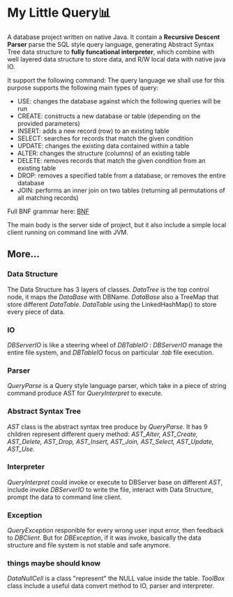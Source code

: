 # My Little Query📊
A database project written on native Java. It contain a **Recursive Descent Parser** parse the SQL style query language, generating Abstract Syntax Tree data structure to **fully funcational interpreter**, which combine with well layered data structure to store data, and R/W local data with native java IO. 

It support the following command:
The query language we shall use for this purpose supports the following main types of query:

* USE: changes the database against which the following queries will be run
* CREATE: constructs a new database or table (depending on the provided parameters)
* INSERT: adds a new record (row) to an existing table
* SELECT: searches for records that match the given condition
* UPDATE: changes the existing data contained within a table
* ALTER: changes the structure (columns) of an existing table
* DELETE: removes records that match the given condition from an existing table
* DROP: removes a specified table from a database, or removes the entire database
* JOIN: performs an inner join on two tables (returning all permutations of all matching records)

Full BNF grammar here: [ BNF](https://github.com/Cheong43/MyLittleQuery)


The main body is the server side of project, but it also include a simple local client running on command line with JVM.

## More...

### Data Structure
The Data Structure has 3 layers of classes. *DataTree* is the top control node, it maps the *DataBase* with DBName. *DataBase* also a TreeMap that store different *DataTable*. *DataTable* using the LinkedHashMap() to store every piece of data.

### IO
*DBServerIO* is like a steering wheel of *DBTableIO* : *DBServerIO* manage the entire file system, and *DBTableIO* focus on particular *.tab* file execution.

### Parser
*QueryParse* is a Query style language parser, which take in a piece of string command produce AST for *QueryInterpret* to execute.

### Abstract Syntax Tree
*AST* class is the abstract syntax tree produce by *QueryParse*. It has 9 children represent different query method: *AST_Alter, AST_Create, AST_Delete, AST_Drop, AST_Insert, AST_Join, AST_Select, AST_Update, AST_Use.*

### Interpreter
*QueryInterpret* could invoke or execute to DBServer base on different *AST*, include invoke *DBServerIO* to write the file, interact with Data Structure, prompt the data to command line client.

### Exception
*QueryException* responible for every wrong user input error, then feedback to *DBClient*. But for *DBException*, if it was invoke, basically the data structure and file system is not stable and safe anymore.

### things maybe should know
*DataNullCell* is a class "represent" the NULL value inside the table.
*ToolBox* class include a useful data convert method to IO, parser and interpreter.
  
